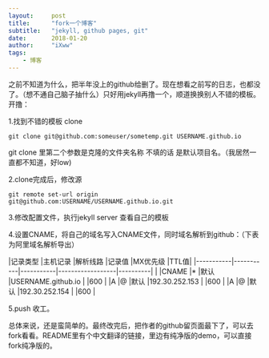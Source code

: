 ```yaml
---
layout:     post
title:      "fork一个博客"
subtitle:   "jekyll, github pages, git"
date:       2018-01-20
author:     "iXww"
tags:
    - 博客
---
```


之前不知道为什么，把半年没上的github给删了。现在想看之前写的日志，也都没了。（想不通自己脑子抽什么）只好用jekyll再撸一个，顺道换换别人不错的模板。开撸：

1.找到不错的模板 clone
```
git clone git@github.com:someuser/sometemp.git USERNAME.github.io
```
git clone 里第二个参数是克隆的文件夹名称 不填的话 是默认项目名。（我居然一直都不知道，好low)

2.clone完成后，修改源
```
git remote set-url origin git@github.com:USERNAME/USERNAME.github.io.git
```

3.修改配置文件，执行jekyll server 查看自己的模板

4.设置CNAME，将自己的域名写入CNAME文件，同时域名解析到github：（下表为阿里域名解析导出）

|记录类型    |主机记录    |解析线路    |记录值              |MX优先级   |TTL值|
|-----------|-----------|-----------|------------------|----------|     |
|CNAME      |*          |默认       |USERNAME.github.io |          |600  |
|A          |@          |默认       |192.30.252.153     |          |600  |
|A          |@          |默认       |192.30.252.154     |          |600  |

5.push 收工。

总体来说，还是蛮简单的。最终改完后，把作者的github留页面最下了，可以去fork看看。README里有个中文翻译的链接，里边有纯净版的demo，可以直接fork纯净版的。


